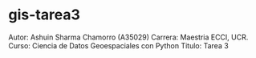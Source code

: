 # gis-tarea3
Autor: Ashuin Sharma Chamorro (A35029)
Carrera: Maestria ECCI, UCR.
Curso: Ciencia de Datos Geoespaciales con Python
Titulo: Tarea 3
